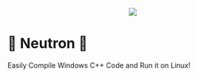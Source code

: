 <p align="center">
          <img src=https://raw.githubusercontent.com/Fahad-M/Neutron/master/neutron.png>
          <h1>🌟 Neutron 🌟</h1>
Easily Compile Windows C++ Code and Run it on Linux!
          
</p>
